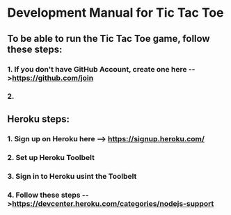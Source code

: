 # Development Manual for Tic Tac Toe

## To be able to run the Tic Tac Toe game, follow these steps:

### 1. If you don't have GitHub Account, create one here -->https://github.com/join

### 2. 

## Heroku steps:

### 1. Sign up on Heroku here --> https://signup.heroku.com/
### 2. Set up Heroku Toolbelt
### 3. Sign in to Heroku usint the Toolbelt
### 4. Follow these steps -->https://devcenter.heroku.com/categories/nodejs-support
